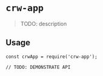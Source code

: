 # `crw-app`

> TODO: description

## Usage

```
const crwApp = require('crw-app');

// TODO: DEMONSTRATE API
```
